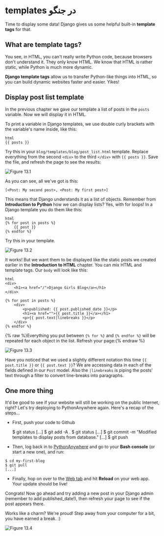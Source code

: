 # templates در جنگو

Time to display some data! Django gives us some helpful built-in **template tags** for that.

## What are template tags?

You see, in HTML, you can't really write Python code, because browsers don't understand it. They only know HTML. We know that HTML is rather static, while Python is much more dynamic.

**Django template tags** allow us to transfer Python-like things into HTML, so you can build dynamic websites faster and easier. Yikes!

## Display post list template

In the previous chapter we gave our template a list of posts in the `posts` variable. Now we will display it in HTML.

To print a variable in Django templates, we use double curly brackets with the variable's name inside, like this:

    html
    {{ posts }}
    

Try this in your `blog/templates/blog/post_list.html` template. Replace everything from the second `<div>` to the third `</div>` with `{{ posts }}`. Save the file, and refresh the page to see the results:

![Figure 13.1][1]

 [1]: images/step1.png

As you can see, all we've got is this:

    [<Post: My second post>, <Post: My first post>]
    

This means that Django understands it as a list of objects. Remember from **Introduction to Python** how we can display lists? Yes, with for loops! In a Django template you do them like this:

    html
    {% for post in posts %}
        {{ post }}
    {% endfor %}
    

Try this in your template.

![Figure 13.2][2]

 [2]: images/step2.png

It works! But we want them to be displayed like the static posts we created earlier in the **Introduction to HTML** chapter. You can mix HTML and template tags. Our `body` will look like this:

    html
    <div>
        <h1><a href="/">Django Girls Blog</a></h1>
    </div>
    
    {% for post in posts %}
        <div>
            <p>published: {{ post.published_date }}</p>
            <h1><a href="">{{ post.title }}</a></h1>
            <p>{{ post.text|linebreaks }}</p>
        </div>
    {% endfor %}
    

{% raw %}Everything you put between `{% for %}` and `{% endfor %}` will be repeated for each object in the list. Refresh your page:{% endraw %}

![Figure 13.3][3]

 [3]: images/step3.png

Have you noticed that we used a slightly different notation this time `{{ post.title }}` or `{{ post.text }}`? We are accessing data in each of the fields defined in our `Post` model. Also the `|linebreaks` is piping the posts' text through a filter to convert line-breaks into paragraphs.

## One more thing

It'd be good to see if your website will still be working on the public Internet, right? Let's try deploying to PythonAnywhere again. Here's a recap of the steps...

*   First, push your code to Github

    $ git status
    [...]
    $ git add -A .
    $ git status
    [...]
    $ git commit -m "Modified templates to display posts from database."
    [...]
    $ git push
    

*   Then, log back in to [PythonAnywhere][4] and go to your **Bash console** (or start a new one), and run:

 [4]: https://www.pythonanywhere.com/consoles/

    $ cd my-first-blog
    $ git pull
    [...]
    

*   Finally, hop on over to the [Web tab][5] and hit **Reload** on your web app. Your update should be live!

 [5]: https://www.pythonanywhere.com/web_app_setup/

Congrats! Now go ahead and try adding a new post in your Django admin (remember to add published_date!), then refresh your page to see if the post appears there.

Works like a charm? We're proud! Step away from your computer for a bit, you have earned a break. :)

![Figure 13.4][6]

 [6]: images/donut.png